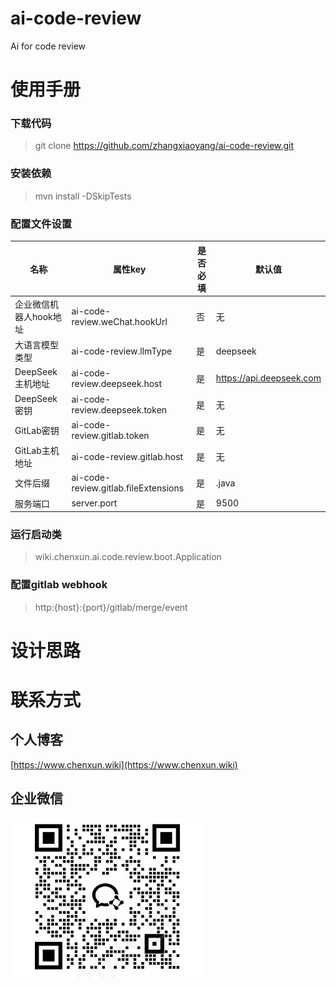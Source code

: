 # ai-code-review
Ai for code review

# 使用手册
### 下载代码
> git clone https://github.com/zhangxiaoyang/ai-code-review.git

### 安装依赖
> mvn install -DSkipTests

### 配置文件设置
| 名称            | 属性key                                | 是否必填 | 默认值                      |
|---------------|--------------------------------------|------|--------------------------|
| 企业微信机器人hook地址 | ai-code-review.weChat.hookUrl        | 否    | 无                        |
| 大语言模型类型       | ai-code-review.llmType               | 是    | deepseek                 |
| DeepSeek主机地址  | ai-code-review.deepseek.host         | 是    | https://api.deepseek.com |
| DeepSeek密钥    | ai-code-review.deepseek.token        | 是    | 无                        |
| GitLab密钥      | ai-code-review.gitlab.token          | 是    | 无                        |
| GitLab主机地址    | ai-code-review.gitlab.host           | 是    | 无                        |
| 文件后缀          | ai-code-review.gitlab.fileExtensions | 是    | .java                    |
| 服务端口          | server.port                          | 是    | 9500                     |


### 运行启动类
> wiki.chenxun.ai.code.review.boot.Application

### 配置gitlab webhook
> http:{host}:{port}/gitlab/merge/event

# 设计思路

# 联系方式

## 个人博客
[https://www.chenxun.wiki](https://www.chenxun.wiki)

## 企业微信
![wechat.png](wechat.png)